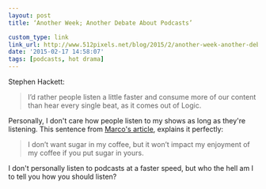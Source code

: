 ```yaml
---
layout: post
title: ‘Another Week; Another Debate About Podcasts’

custom_type: link
link_url: http://www.512pixels.net/blog/2015/2/another-week-another-debate-about-podcasts
date: '2015-02-17 14:58:07'
tags: [podcasts, hot drama]
---
```

Stephen Hackett:

> I’d rather people listen a little faster and consume more of our content than hear every single beat, as it comes out of Logic.

Personally, I don't care how people listen to my shows as long as they're listening. This sentence from [Marco's article](http://www.marco.org/2015/02/17/listen-to-podcasts-at-whatever-speed-you-want), explains it perfectly:

> I don’t want sugar in my coffee, but it won’t impact my enjoyment of my coffee if you put sugar in yours.

I don't personally listen to podcasts at a faster speed, but who the hell am I to tell you how you should listen?
